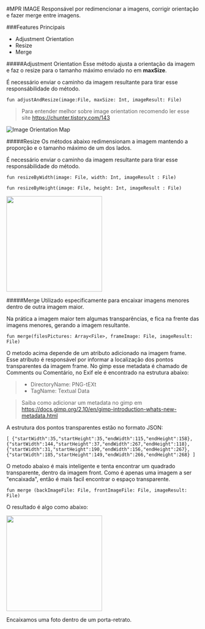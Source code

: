 #MPR IMAGE
Responsável por redimencionar a imagens, corrigir orientação e fazer merge entre imagens.

###Features Principais  
- Adjustment Orientation
- Resize
- Merge

#####Adjustment Orientation
Esse método ajusta a orientação da imagem e faz o resize para o tamanho máximo enviado no em **maxSize**.

É necessário enviar o caminho da imagem resultante para tirar esse responsábilidade do método.

``
fun adjustAndResize(image:File, maxSize: Int, imageResult: File)
``
> Para entender melhor sobre image orientation recomendo ler esse site https://chunter.tistory.com/143

![Image Orientation Map](https://www.daveperrett.com/images/articles/2012-07-28-exif-orientation-handling-is-a-ghetto/EXIF_Orientations.jpg "Image Orientation Map")

#####Resize
Os métodos abaixo redimensionam a imagem mantendo a proporção e o tamanho máximo de um dos lados.

É necessário enviar o caminho da imagem resultante para tirar esse responsábilidade do método.

``
fun resizeByWidth(image: File, width: Int, imageResult : File)
``

``
fun resizeByHeight(image: File, height: Int, imageResult : File)
``

<img src="https://29comwzoq712ml5vj5gf479x-wpengine.netdna-ssl.com/wp-content/uploads/2013/04/michelle-obama.jpg" width="250">



#####Merge
Utilizado especificamente para encaixar imagens menores dentro de outra imagem maior.

Na prática a imagem maior tem algumas transparências, e fica na frente das imagens menores, gerando a imagem resultante.

``
fun merge(filesPictures: Array<File>, frameImage: File, imageResult: File)
``

O metodo acima depende de um atributo adicionado na imagem frame. Esse atributo é responsável por informar a localização
 dos pontos transparentes da imagem frame. No gimp esse metadata é chamado de Comments ou Comentário, no Exif ele é
 encontrado na estrutura abaixo:
 > - DirectoryName: PNG-tEXt
 > - TagName: Textual Data

> Saiba como adicionar um metadata no gimp em https://docs.gimp.org/2.10/en/gimp-introduction-whats-new-metadata.html

A estrutura dos pontos transparentes estão no formato JSON:

``
[
  {"startWidth":35,"startHeight":35,"endWidth":115,"endHeight":158},
  {"startWidth":144,"startHeight":37,"endWidth":267,"endHeight":118},
  {"startWidth":31,"startHeight":190,"endWidth":156,"endHeight":267},
  {"startWidth":185,"startHeight":149,"endWidth":266,"endHeight":268}
]
``


O metodo abaixo é mais inteligente e tenta encontrar um quadrado transparente, dentro da imagem front. Como é apenas uma
imagem a ser "encaixada", então é mais facil encontrar o espaço transparente.

``
fun merge (backImageFile: File, frontImageFile: File, imageResult: File)
``

O resultado é algo como abaixo:

<img src="https://www.pontofrio-imagens.com.br/decoracao/PortaRetrato/8935710/448929305/Porta-retrato-Kapos-Paramount-para-Foto-15x21-cm-Preto-8935710.jpg" width="250">

Encaixamos uma foto dentro de um porta-retrato.